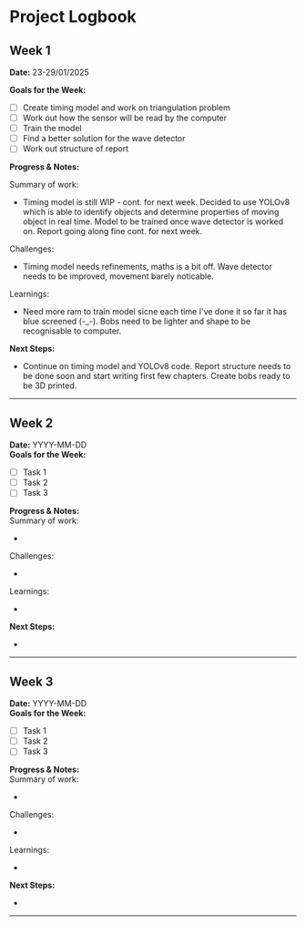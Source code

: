 
# Project Logbook

## Week 1
**Date:** 23-29/01/2025

**Goals for the Week:**  
- [ ] Create timing model and work on triangulation problem  
- [ ] Work out how the sensor will be read by the computer
- [ ] Train the model
- [ ] Find a better solution for the wave detector
- [ ] Work out structure of report

**Progress & Notes:** 

Summary of work: 

- Timing model is still WIP - cont. for next week. Decided to use YOLOv8 which is able to identify objects and determine properties of moving object in real time. Model to be trained once wave detector is worked on. Report going along fine cont. for next week.
  
Challenges: 

- Timing model needs refinements, maths is a bit off. Wave detector needs to be improved, movement barely noticable.
  
Learnings:

- Need more ram to train model sicne each time I've done it so far it has blue screened (-_-). Bobs need to be lighter and shape to be recognisable to computer. 

**Next Steps:**  

- Continue on timing model and YOLOv8 code. Report structure needs to be done soon and start writing first few chapters. Create bobs ready to be 3D printed.

---

## Week 2
**Date:** YYYY-MM-DD  
**Goals for the Week:**  
- [ ] Task 1  
- [ ] Task 2  
- [ ] Task 3  

**Progress & Notes:**  
Summary of work:

-

Challenges:

-

Learnings:

-

**Next Steps:**  

- 

---

## Week 3
**Date:** YYYY-MM-DD  
**Goals for the Week:**  
- [ ] Task 1  
- [ ] Task 2  
- [ ] Task 3  

**Progress & Notes:**  
Summary of work:

-

Challenges:

-

Learnings:

-

**Next Steps:**  

- 

---
